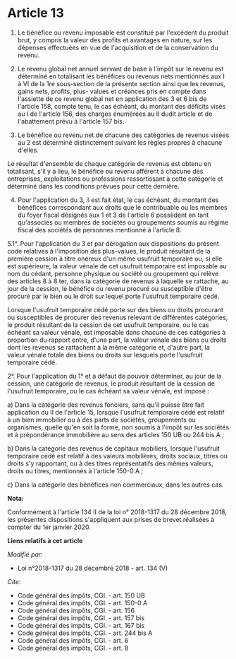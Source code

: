 # Article 13

1. Le bénéfice ou revenu imposable est constitué par l'excédent du produit brut, y compris la valeur des profits et avantages
en nature, sur les dépenses effectuées en vue de l'acquisition et de la conservation du revenu.

2. Le revenu global net annuel servant de base à l'impôt sur le revenu est déterminé en totalisant les bénéfices ou revenus
nets mentionnés aux I à VI de la 1re sous-section de la présente section ainsi que les revenus, gains nets, profits, plus-
values et créances pris en compte dans l'assiette de ce revenu global net en application des 3 et 6 bis de l'article 158,
compte tenu, le cas échéant, du montant des déficits visés au I de l'article 156, des charges énumérées au II dudit article
et de l'abattement prévu à l'article 157 bis.

3. Le bénéfice ou revenu net de chacune des catégories de revenus visées au 2 est déterminé distinctement suivant les règles
propres à chacune d'elles.

Le résultat d'ensemble de chaque catégorie de revenus est obtenu en totalisant, s'il y a lieu, le bénéfice ou revenu afférent
à chacune des entreprises, exploitations ou professions ressortissant à cette catégorie et déterminé dans les conditions
prévues pour cette dernière.

4. Pour l'application du 3, il est fait état, le cas échéant, du montant des bénéfices correspondant aux droits que le
contribuable ou les membres du foyer fiscal désignés aux 1 et 3 de l'article 6 possèdent en tant qu'associés ou membres de
sociétés ou groupements soumis au régime fiscal des sociétés de personnes mentionné à l'article 8.

5.1°. Pour l'application du 3 et par dérogation aux dispositions du présent code relatives à l'imposition des plus-values, le
produit résultant de la première cession à titre onéreux d'un même usufruit temporaire ou, si elle est supérieure, la valeur
vénale de cet usufruit temporaire est imposable au nom du cédant, personne physique ou société ou groupement qui relève des
articles 8 à 8 ter, dans la catégorie de revenus à laquelle se rattache, au jour de la cession, le bénéfice ou revenu procuré
ou susceptible d'être procuré par le bien ou le droit sur lequel porte l'usufruit temporaire cédé.

Lorsque l'usufruit temporaire cédé porte sur des biens ou droits procurant ou susceptibles de procurer des revenus relevant
de différentes catégories, le produit résultant de la cession de cet usufruit temporaire, ou le cas échéant sa valeur vénale,
est imposable dans chacune de ces catégories à proportion du rapport entre, d'une part, la valeur vénale des biens ou droits
dont les revenus se rattachent à la même catégorie et, d'autre part, la valeur vénale totale des biens ou droits sur lesquels
porte l'usufruit temporaire cédé.

2°. Pour l'application du 1° et à défaut de pouvoir déterminer, au jour de la cession, une catégorie de revenus, le produit
résultant de la cession de l'usufruit temporaire, ou le cas échéant sa valeur vénale, est imposé :

a) Dans la catégorie des revenus fonciers, sans qu'il puisse être fait application du II de l'article 15, lorsque l'usufruit
temporaire cédé est relatif à un bien immobilier ou à des parts de sociétés, groupements ou organismes, quelle qu'en soit la
forme, non soumis à l'impôt sur les sociétés et à prépondérance immobilière au sens des articles 150 UB ou 244 bis A ;

b) Dans la catégorie des revenus de capitaux mobiliers, lorsque l'usufruit temporaire cédé est relatif à des valeurs
mobilières, droits sociaux, titres ou droits s'y rapportant, ou à des titres représentatifs des mêmes valeurs, droits ou
titres, mentionnés à l'article 150-0 A ;

c) Dans la catégorie des bénéfices non commerciaux, dans les autres cas.

**Nota:**

Conformément à l'article 134 II de la loi n° 2018-1317 du 28 décembre 2018, les présentes dispositions s'appliquent aux
prises de brevet réalisées à compter du 1er janvier 2020.

**Liens relatifs à cet article**

_Modifié par_:

  - Loi n°2018-1317 du 28 décembre 2018 - art. 134 (V)

_Cite_:

  - Code général des impôts, CGI. - art. 150 UB
  - Code général des impôts, CGI. - art. 150-0 A
  - Code général des impôts, CGI. - art. 156
  - Code général des impôts, CGI. - art. 157 bis
  - Code général des impôts, CGI. - art. 167 bis
  - Code général des impôts, CGI. - art. 244 bis A
  - Code général des impôts, CGI. - art. 6
  - Code général des impôts, CGI. - art. 8
